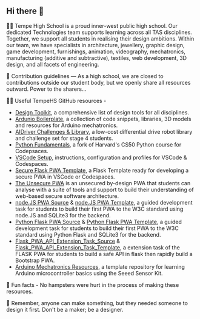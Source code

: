 ## Hi there 👋

🙋‍♀️ Tempe High School is a proud inner-west public high school. Our dedicated Technologies team supports learning across all TAS disciplines. Together, we support all students in realising their design ambitions. Within our team, we have specialists in architecture, jewellery, graphic design, game development, furnishings, animation, videography, mechatronics, manufacturing (additive and subtractive), textiles, web development, 3D design, and all facets of engineering.

🌈 Contribution guidelines — As a high school, we are closed to contributions outside our student body, but we openly share all resources outward. Power to the sharers...

👩‍💻 Useful TempeHS GitHub resources - 
- [Design Toolkit](https://tempehs.github.io/designToolKit/), a comprehensive list of design tools for all disciplines.
- [Ardunio Boilerplate](https://github.com/TempeHS/TempeHS_Ardunio_Boilerplate), a collection of code snippets, libraries, 3D models and resources for Arduino mechatronics.
- [AIDriver Challenges & Library](https://github.com/TempeHS/AIDriver_Challenges), a low-cost differential drive robot library and challenge set for stage 4 students.
- [Python Fundamentals](https://github.com/TempeHS/PythonFundamentals), a fork of Harvard's CS50 Python course for Codepsaces.
- [VSCode Setup](https://github.com/TempeHS/TempeHS_VSCode_Setup), instructions, configuration and profiles for VSCode & Codespaces.
- [Secure Flask PWA Template](https://github.com/TempeHS/Secure_Flask_PWA_Template), a Flask Template ready for developing a secure PWA in VSCode or Codespaces.
- [The Unsecure PWA](https://github.com/TempeHS/The_Unsecure_PWA) is an unsecured by-design PWA that students can analyse with a suite of tools and support to build their understanding of web-based secure software architecture.
- [node.JS PWA Source](https://github.com/TempeHS/NodeJS_PWA_Programming_For_The_Web_Task_Source) & [node.JS PWA Template](https://github.com/TempeHS/NodeJS_PWA_Programming_For_The_Web_Task_Template), a guided development task for students to build their first PWA to the W3C standard using node.JS and SQLite3 for the backend.
- [Python Flask PWA Source](https://github.com/TempeHS/Flask_PWA_Programming_For_The_Web_Task_Source) & [Python Flask PWA Template](https://github.com/TempeHS/Flask_PWA_Programming_For_The_Web_Task_Template), a guided development task for students to build their first PWA to the W3C standard using Python Flask and SQLite3 for the backend.
- [Flask_PWA_API_Extension_Task_Source](https://github.com/TempeHS/Flask_PWA_API_Extension_Task_Source) & [Flask_PWA_API_Extension_Task_Template](https://github.com/TempeHS/Flask_PWA_API_Extension_Task_Template), a extension task of the FLASK PWA for students to build a safe API in flask then rapidly build a Bootstrap PWA.
- [Arduino Mechatronics Resources](https://github.com/TempeHS/TempeHS_Ardunio_Bootcamp), a template repository for learning Arduino microcontroller basics using the Seeed Sensor Kit.

🍿 Fun facts - No hampsters were hurt in the process of making these resources.

🧙 Remember, anyone can make something, but they needed someone to design it first. Don't be a maker; be a designer.
